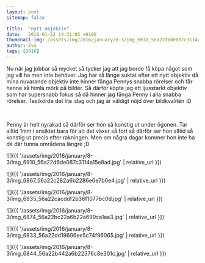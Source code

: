 ```yaml
---
layout: post
sitemap: false

title:  "nytt objektiv"
date:   2016-01-22 14:31:05 +0100
thumbnail-img: /assets/img/2016/january/8-3/img_6910_56a22d6de087c3114a15e8ad.jpg
author: Eva
tags: [2016]
---
```


Nu när jag jobbar så mycket så tycker jag att jag borde få köpa något som jag vill ha men inte behöver. Jag har så länge suktat efter ett nytt objektiv då mina nuvarande objektiv inte hinner fånga Pennys snabba rörelser och får henne så himla mörk på bilder. Så därför köpte jag ett ljusstarkt objektiv som har supersnabb fokus så då hinner jag fånga Penny i alla snabba rörelser. Testkörde det lite idag och jag är väldigt nöjd över bildkvalitén :D




 




Penny är helt nyrakad så därför ser hon så konstig ut under ögonen. Tar alltid 1mm i ansiktet bara för att det växer så fort så därför ser hon alltid så konstig ut precis efter rakningen. Men om några dagar kommer hon inte ha de där tunna områdena längre ;D

![]({{ '/assets/img/2016/january/8-3/img_6910_56a22d6de087c3114a15e8ad.jpg'  | relative_url }})

![]({{ '/assets/img/2016/january/8-3/img_6867_56a22c282a6b2286e6e7b0e4.jpg'  | relative_url }})

![]({{ '/assets/img/2016/january/8-3/img_6935_56a22cacddf2b36f1077bc0d.jpg'  | relative_url }})

![]({{ '/assets/img/2016/january/8-3/img_6874_56a22bc22a6b22a699ca1aa3.jpg'  | relative_url }})

![]({{ '/assets/img/2016/january/8-3/img_6833_56a22dd19606ee5c74f96065.jpg'  | relative_url }})

![]({{ '/assets/img/2016/january/8-3/img_6844_56a22b442a6b22376c8e301c.jpg'  | relative_url }})

